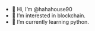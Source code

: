 - 👋 Hi, I’m @hahahouse90
- 👀 I’m interested in blockchain.
- 🌱 I’m currently learning python.



<!---
hahahouse90/hahahouse90 is a ✨ special ✨ repository because its `README.md` (this file) appears on your GitHub profile.
You can click the Preview link to take a look at your changes.
--->
